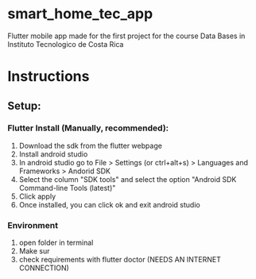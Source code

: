 # smart_home_tec_app

Flutter mobile app made for the first project for the course Data Bases in Instituto Tecnologico de Costa Rica

# Instructions
## Setup:
### Flutter Install (Manually, recommended):
1. Download the sdk from the flutter webpage
2. Install android studio
3. In android studio go to File > Settings (or ctrl+alt+s) > Languages and Frameworks > Andorid SDK
4. Select the column "SDK tools" and select the option "Android SDK Command-line Tools (latest)"
5. Click apply
6. Once installed, you can click ok and exit android studio

### Environment
1. open folder in terminal
2. Make sur
3. check requirements with flutter doctor (NEEDS AN INTERNET CONNECTION)
